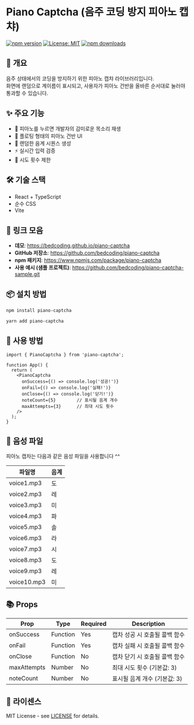 # Piano Captcha (음주 코딩 방지 피아노 캡챠)
[![npm version](https://badge.fury.io/js/piano-captcha.svg)](https://badge.fury.io/js/piano-captcha)
[![License: MIT](https://img.shields.io/badge/License-MIT-yellow.svg)](https://opensource.org/licenses/MIT)
[![npm downloads](https://img.shields.io/npm/dm/piano-captcha.svg)](https://www.npmjs.com/package/piano-captcha)


## 📝 개요
음주 상태에서의 코딩을 방지하기 위한 피아노 캡챠 라이브러리입니다. <br/>
화면에 랜덤으로 계이름이 표시되고, 사용자가 피아노 건반을 올바른 순서대로 눌러야 통과할 수 있습니다.


## ✨ 주요 기능
- 🎵 피아노를 누르면 개발자의 감미로운 목소리 재생
- 🎹 플로팅 형태의 피아노 건반 UI
- 🔄 랜덤한 음계 시퀀스 생성
- ⚡️ 실시간 입력 검증
- 🎯 시도 횟수 제한


## 🛠️ 기술 스택
- React + TypeScript
- 순수 CSS
- Vite


## 🔗 링크 모음
- **데모**: https://bedcoding.github.io/piano-captcha
- **GitHub 저장소**: https://github.com/bedcoding/piano-captcha
- **npm 패키지**: https://www.npmjs.com/package/piano-captcha
- **사용 예시 (샘플 프로젝트)**: https://github.com/bedcoding/piano-captcha-sample.git


## 📦 설치 방법
```bash
npm install piano-captcha
```
```bash
yarn add piano-captcha
```


## 🚀 사용 방법
```tsx
import { PianoCaptcha } from 'piano-captcha';

function App() {
  return (
    <PianoCaptcha
      onSuccess={() => console.log('성공!')}
      onFail={() => console.log('실패!')}
      onClose={() => console.log('닫기!')}
      noteCount={5}        // 표시될 음계 개수
      maxAttempts={3}      // 최대 시도 횟수
    />
  );
}
```


## 🎵 음성 파일

피아노 캡차는 다음과 같은 음성 파일을 사용합니다 ^^

| 파일명    | 음계 |
|-----------|------|
| voice1.mp3 | 도   |
| voice2.mp3 | 레   |
| voice3.mp3 | 미   |
| voice4.mp3 | 파   |
| voice5.mp3 | 솔   |
| voice6.mp3 | 라   |
| voice7.mp3 | 시   |
| voice8.mp3 | 도   |
| voice9.mp3 | 레   |
| voice10.mp3| 미   |


## 📚 Props
| Prop      | Type     | Required | Description                          |
|-----------|----------|----------|--------------------------------------|
| onSuccess | Function | Yes      | 캡차 성공 시 호출될 콜백 함수        |
| onFail    | Function | Yes      | 캡차 실패 시 호출될 콜백 함수        |
| onClose   | Function | No       | 캡차 닫기 시 호출될 콜백 함수        |
| maxAttempts| Number  | No       | 최대 시도 횟수 (기본값: 3)           |
| noteCount | Number   | No       | 표시될 음계 개수 (기본값: 3)         |


## 📄 라이센스
MIT License - see [LICENSE](LICENSE) for details.